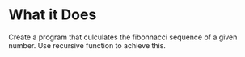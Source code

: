 # What it Does

Create a program that culculates the fibonnacci sequence of a given number. Use recursive function to achieve this.
